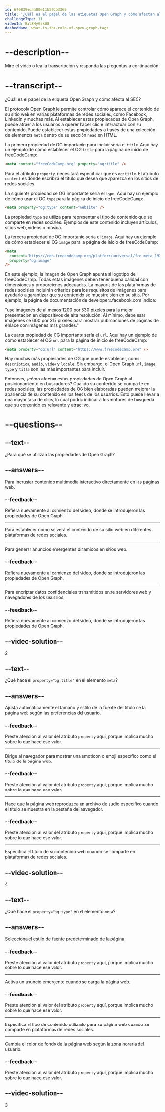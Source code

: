 ```yaml
---
id: 6708396caa00e11b597b3365
title: '¿Cuál es el papel de las etiquetas Open Graph y cómo afectan al SEO?'
challengeType: 11
videoId: Bat8HyGzkU8
dashedName: what-is-the-role-of-open-graph-tags
---
```


# --description--

Mire el video o lea la transcripción y responda las preguntas a continuación.

# --transcript--

¿Cuál es el papel de la etiqueta Open Graph y cómo afecta al SEO?

El protocolo Open Graph le permite controlar cómo aparece el contenido de su sitio web en varias plataformas de redes sociales, como Facebook, LinkedIn y muchas más. Al establecer estas propiedades de Open Graph, puede atraer a los usuarios a querer hacer clic e interactuar con su contenido. Puede establecer estas propiedades a través de una colección de elementos `meta` dentro de su sección `head` en HTML.

La primera propiedad de OG importante para incluir sería el `title`. Aquí hay un ejemplo de cómo establecer el OG `title` para la página de inicio de freeCodeCamp:

```html
<meta content="freeCodeCamp.org" property="og:title" />
```

Para el atributo `property`, necesitará especificar que es `og:title`. El atributo `content` es donde escribirá el título que desea que aparezca en los sitios de redes sociales.

La siguiente propiedad de OG importante sería el `type`. Aquí hay un ejemplo de cómo usar el OG `type` para la página de inicio de freeCodeCamp:

```html
<meta property="og:type" content="website" />
```

La propiedad `type` se utiliza para representar el tipo de contenido que se comparte en redes sociales. Ejemplos de este contenido incluyen artículos, sitios web, videos o música.

La tercera propiedad de OG importante sería el `image`. Aquí hay un ejemplo de cómo establecer el OG `image` para la página de inicio de freeCodeCamp:

```html
<meta
  content="https://cdn.freecodecamp.org/platform/universal/fcc_meta_1920X1080-indigo.png"
  property="og:image"
/>
```

En este ejemplo, la imagen de Open Graph apunta al logotipo de freeCodeCamp. Todas estas imágenes deben tener buena calidad con dimensiones y proporciones adecuadas. La mayoría de las plataformas de redes sociales incluirán criterios para los requisitos de imágenes para ayudarlo a garantizar que su contenido se muestre bien en su sitio. Por ejemplo, la página de documentación de developers.facebook.com indica:

"use imágenes de al menos 1200 por 630 píxeles para la mejor presentación en dispositivos de alta resolución. Al mínimo, debe usar imágenes de 600 por 315 píxeles para mostrar publicaciones de páginas de enlace con imágenes más grandes."

La cuarta propiedad de OG importante sería el `url`. Aquí hay un ejemplo de cómo establecer el OG `url` para la página de inicio de freeCodeCamp:

```html
<meta property="og:url" content="https://www.freecodecamp.org" />
```

Hay muchas más propiedades de OG que puede establecer, como `description`, `audio`, `video` y `locale`. Sin embargo, el Open Graph `url`, `image`, `type` y `title` son las más importantes para incluir.

Entonces, ¿cómo afectan estas propiedades de Open Graph al posicionamiento en buscadores? Cuando su contenido se comparte en redes sociales, las propiedades de OG bien elaboradas pueden mejorar la apariencia de su contenido en los feeds de los usuarios. Esto puede llevar a una mayor tasa de clics, lo cual podría indicar a los motores de búsqueda que su contenido es relevante y atractivo.

# --questions--

## --text--

¿Para qué se utilizan las propiedades de Open Graph?

## --answers--

Para incrustar contenido multimedia interactivo directamente en las páginas web.

### --feedback--

Refiera nuevamente al comienzo del video, donde se introdujeron las propiedades de Open Graph.

---

Para establecer cómo se verá el contenido de su sitio web en diferentes plataformas de redes sociales.

---

Para generar anuncios emergentes dinámicos en sitios web.

### --feedback--

Refiera nuevamente al comienzo del video, donde se introdujeron las propiedades de Open Graph.

---

Para encriptar datos confidenciales transmitidos entre servidores web y navegadores de los usuarios.

### --feedback--

Refiera nuevamente al comienzo del video, donde se introdujeron las propiedades de Open Graph.

## --video-solution--

2

## --text--

¿Qué hace el `property="og:title"` en el elemento `meta`?

## --answers--

Ajusta automáticamente el tamaño y estilo de la fuente del título de la página web según las preferencias del usuario.

### --feedback--

Preste atención al valor del atributo `property` aquí, porque implica mucho sobre lo que hace ese valor.

---

Dirige al navegador para mostrar una emoticon o emoji específico como el título de la página web.

### --feedback--

Preste atención al valor del atributo `property` aquí, porque implica mucho sobre lo que hace ese valor.

---

Hace que la página web reproduzca un archivo de audio específico cuando el título se muestra en la pestaña del navegador.

### --feedback--

Preste atención al valor del atributo `property` aquí, porque implica mucho sobre lo que hace ese valor.

---

Especifica el título de su contenido web cuando se comparte en plataformas de redes sociales.

## --video-solution--

4

## --text--

¿Qué hace el `property="og:type"` en el elemento `meta`?

## --answers--

Selecciona el estilo de fuente predeterminado de la página.

### --feedback--

Preste atención al valor del atributo `property` aquí, porque implica mucho sobre lo que hace ese valor.

---

Activa un anuncio emergente cuando se carga la página web.

### --feedback--

Preste atención al valor del atributo `property` aquí, porque implica mucho sobre lo que hace ese valor.

---

Especifica el tipo de contenido utilizado para su página web cuando se comparte en plataformas de redes sociales.

---

Cambia el color de fondo de la página web según la zona horaria del usuario.

### --feedback--

Preste atención al valor del atributo `property` aquí, porque implica mucho sobre lo que hace ese valor.

## --video-solution--

3
